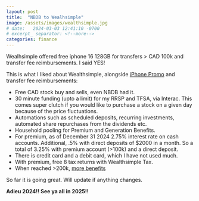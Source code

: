 ```yaml
---
layout: post
title:  "NBDB to Wealhsimple"
image: /assets/images/wealthsimple.jpg
# date:   2024-03-03 12:41:10 -0700
# excerpt_ separator: <!--more-->
categories: finance
---
```

<p>Wealhsimple offered free iphone 16 128GB for transfers > CAD 100k and transfer fee reimbursements. I said YES!</p>

This is what I  liked about Wealthsimple, alongside [iPhone Promo](https://forums.redflagdeals.com/wealthsimple-2024-free-iphone-macbook-promotion-net-new-deposits-2722196/) and transfer fee reimbursements:
- Free CAD stock buy and sells, even NBDB had it. 
- 30 minute funding (upto a limit) for my RRSP and TFSA, via Interac. This comes super clutch if you would like to purchase a stock on a given day because of the price fluctuations. 
- Automations such as scheduled deposits, recurring investments, automated share repurchases from the dividends etc. 
- Household pooling for Premium and Generation Benefits. 
- For premium, as of December 31 2024 2.75% interest rate on cash accounts. Additional, .5% with direct deposits of $2000 in a month. So a total of 3.25% with premium account (>100k) and a direct deposit.
- There is credit card and a debit card, which I have not used much.
- With premium, free 8 tax returns with Wealthsimple Tax. 
- When reached >200k, [more benefits](https://www.wealthsimple.com/en-ca/benefits)

So far it is going great. Will update if anything changes. 

<b>Adieu 2024!! See ya all in 2025!!</b>